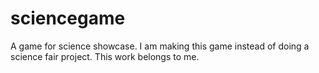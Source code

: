 # sciencegame
A game for science showcase.
I am making this game instead of doing a science fair project. This work belongs to me.
